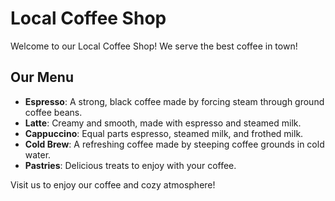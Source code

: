 # Local Coffee Shop

Welcome to our Local Coffee Shop! We serve the best coffee in town!

## Our Menu
- **Espresso**: A strong, black coffee made by forcing steam through ground coffee beans.
- **Latte**: Creamy and smooth, made with espresso and steamed milk.
- **Cappuccino**: Equal parts espresso, steamed milk, and frothed milk.
- **Cold Brew**: A refreshing coffee made by steeping coffee grounds in cold water.
- **Pastries**: Delicious treats to enjoy with your coffee.

Visit us to enjoy our coffee and cozy atmosphere!